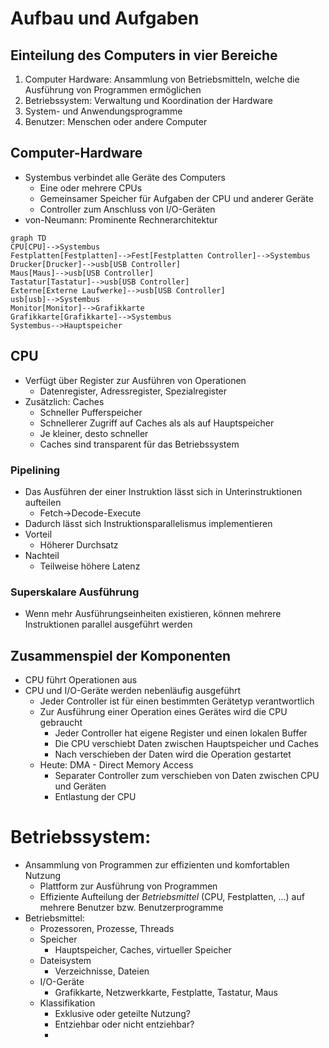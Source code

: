 
# Aufbau und Aufgaben
## Einteilung des Computers in vier Bereiche
1. Computer Hardware: Ansammlung von Betriebsmitteln, welche die Ausführung von Programmen ermöglichen
2. Betriebssystem: Verwaltung und Koordination der Hardware
3. System- und Anwendungsprogramme
4. Benutzer: Menschen oder andere Computer

## Computer-Hardware
- Systembus verbindet alle Geräte des Computers
   - Eine oder mehrere CPUs
   - Gemeinsamer Speicher für Aufgaben der CPU und anderer Geräte
   - Controller zum Anschluss von I/O-Geräten
- von-Neumann: Prominente Rechnerarchitektur

```mermaid
graph TD
CPU[CPU]-->Systembus
Festplatten[Festplatten]-->Fest[Festplatten Controller]-->Systembus
Drucker[Drucker]-->usb[USB Controller]
Maus[Maus]-->usb[USB Controller]
Tastatur[Tastatur]-->usb[USB Controller]
Externe[Externe Laufwerke]-->usb[USB Controller]
usb[usb]-->Systembus
Monitor[Monitor]-->Grafikkarte
Grafikkarte[Grafikkarte]-->Systembus
Systembus-->Hauptspeicher
```
## CPU
- Verfügt über Register zur Ausführen von Operationen
  - Datenregister, Adressregister, Spezialregister
- Zusätzlich: Caches
  - Schneller Pufferspeicher
  - Schnellerer Zugriff auf Caches als als auf Hauptspeicher
  - Je kleiner, desto schneller
  - Caches sind transparent für das Betriebssystem

### Pipelining
-  Das Ausführen der einer Instruktion lässt sich in Unterinstruktionen aufteilen
   -  Fetch->Decode-Execute
- Dadurch lässt sich Instruktionsparallelismus implementieren
- Vorteil
  - Höherer Durchsatz
- Nachteil
  - Teilweise höhere Latenz

### Superskalare Ausführung
- Wenn mehr Ausführungseinheiten existieren, können mehrere Instruktionen parallel ausgeführt werden

## Zusammenspiel der Komponenten
- CPU führt Operationen aus
- CPU und I/O-Geräte werden nebenläufig ausgeführt
  - Jeder Controller ist für einen bestimmten Gerätetyp verantwortlich
  - Zur Ausführung einer Operation eines Gerätes wird die CPU gebraucht
    - Jeder Controller hat eigene Register und einen lokalen Buffer
    - Die CPU verschiebt Daten zwischen Hauptspeicher und Caches
    - Nach verschieben der Daten wird die Operation gestartet
  - Heute: DMA - Direct Memory Access
    - Separater Controller zum verschieben von Daten zwischen CPU und Geräten
    - Entlastung der CPU

# Betriebssystem:
- Ansammlung von Programmen zur effizienten und komfortablen Nutzung
  - Plattform zur Ausführung von Programmen
  - Effiziente Aufteilung der _Betriebsmittel_ (CPU, Festplatten, ...) auf mehrere Benutzer bzw. Benutzerprogramme
- Betriebsmittel:
  - Prozessoren, Prozesse, Threads
  - Speicher
    - Hauptspeicher, Caches, virtueller Speicher
  - Dateisystem
    - Verzeichnisse, Dateien
  - I/O-Geräte
    - Grafikkarte, Netzwerkkarte, Festplatte, Tastatur, Maus
  - Klassifikation
    - Exklusive oder geteilte Nutzung?
    - Entziehbar oder nicht entziehbar?
    - 